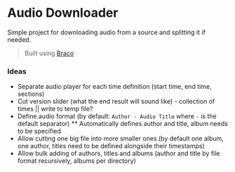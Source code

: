 # Audio Downloader

Simple project for downloading audio from a source and splitting it if needed.

> Built using [Braco](https://github.com/HorvatJosip/braco)

### Ideas
* Separate audio player for each time definition (start time, end time, sections)
* Cut version slider (what the end result will sound like) - collection of times || write to temp file?
* Define audio format (by default: `Author - Audio Title` where `-` is the default separator)
** Automatically defines author and title, album needs to be specified
* Allow cutting one big file into more smaller ones (by default one album, one author, titles need to be defined alongside their timestamps)
* Allow bulk adding of authors, titles and albums (author and title by file format recursively, albums per directory)

